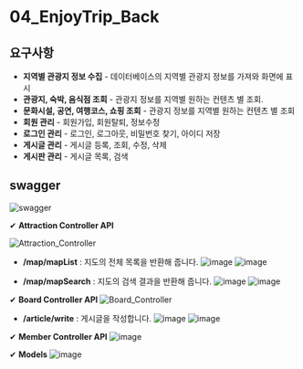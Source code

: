 # 04_EnjoyTrip_Back

## 요구사항
- **지역별 관광지 정보 수집** - 데이터베이스의 지역별 관광지 정보를 가져와 화면에 표시
- **관광지, 숙박, 음식점 조회** - 관광지 정보를 지역별 원하는 컨텐츠 별 조회.
- **문화시설, 공연, 여행코스, 쇼핑 조회** - 관광지 정보를 지역별 원하는 컨텐츠 별 조회
- **회원 관리** - 회원가입, 회원탈퇴, 정보수정
- **로그인 관리** - 로그인, 로그아웃, 비밀번호 찾기, 아이디 저장
- **게시글 관리** - 게시글 등록, 조회, 수정, 삭제
- **게시판 관리** - 게시글 목록, 검색

## swagger
![swagger](/uploads/c53d253b91df5cc020f3aef0ec881149/swagger.PNG)

✔ **Attraction Controller API**  
  
![Attraction_Controller](/uploads/ba7dabccb9abed45e874b188041f3c9c/Attraction_Controller.PNG)

- **/map/mapList**  :  지도의 전체 목록을 반환해 줍니다.
![image](/uploads/fafa2e4a619dc6c8a7815977a26b6b47/image.png)
![image](/uploads/0eb021ef178d44f77422e860448a234b/image.png)

- **/map/mapSearch**  :  지도의 검색 결과을 반환해 줍니다.
![image](/uploads/207e7d3a3f523aa1cb4d02f266299149/image.png)
![image](/uploads/9e2414d4b5f2fb228f2532bcab87079a/image.png)

✔ **Board Controller API**
![Board_Controller](/uploads/6dc1533b643adca0541f5edd2cb1aca7/Board_Controller.PNG)
- **/article/write**  :  게시글을 작성합니다.
![image](/uploads/74fa903f03cad687583c67e3bfcf5265/image.png)
![image](/uploads/35b910731177fdcf0eb4abd8d4eb5ec5/image.png)


✔ **Member Controller API**
![image](/uploads/b2c72ef2469166edab98b8a36b5b5e14/image.png)

✔ **Models**
![image](/uploads/438d36d3b5403a4fa276a2d4dd7ac528/image.png)
